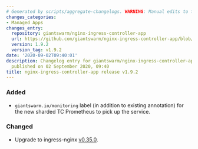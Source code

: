 ```yaml
---
# Generated by scripts/aggregate-changelogs. WARNING: Manual edits to this files will be overwritten.
changes_categories:
- Managed Apps
changes_entry:
  repository: giantswarm/nginx-ingress-controller-app
  url: https://github.com/giantswarm/nginx-ingress-controller-app/blob/master/CHANGELOG.md#192---2020-09-02
  version: 1.9.2
  version_tag: v1.9.2
date: '2020-09-02T09:40:01'
description: Changelog entry for giantswarm/nginx-ingress-controller-app version 1.9.2,
  published on 02 September 2020, 09:40
title: nginx-ingress-controller-app release v1.9.2
---
```


### Added
- `giantswarm.io/monitoring` label (in addition to existing annotation) for
  the new sharded TC Prometheus to pick up the service.
### Changed
- Upgrade to ingress-nginx [v0.35.0](https://github.com/kubernetes/ingress-nginx/blob/main/Changelog.md#0350).

